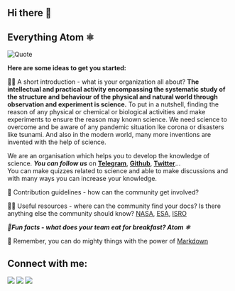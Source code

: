 ## Hi there 👋
 
## Everything Atom ⚛️

![Quote](https://user-images.githubusercontent.com/88297426/178636797-1e4212c5-037e-4e6c-b9da-89fa4e5d6833.jpg)



**Here are some ideas to get you started:**
 
🙋‍♀️ A short introduction - what is your organization all about?
**The intellectual and practical activity encompassing the systematic study of the structure and behaviour of the physical and natural world through observation and experiment is science.** To put in a nutshell, finding the reason of any physical or chemical or biological activities and make experiments to ensure the reason may known science.
We need science to overcome  and be aware of any pandemic situation lke corona or disasters like tsunami. And also in the modern world, many more inventions are invented with the help of science.

We are an organisation which helps you to develop the knowledge of science. **_You can follow us_** on [**Telegram**](https://t.me/Everything_Atom), [**Github**](https://github.com/Everything-Atom), [**Twitter**](https://twitter.com/AtomEverything)...  
You can make quizzes related to science and able to make discussions and with many ways you can increase your knowledge.

🌈 Contribution guidelines - how can the community get involved?

👩‍💻 Useful resources - where can the community find your docs? Is there anything else the community should know?
[NASA](https://www.nasa.gov/https://www.nasa.gov/), [ESA](https://www.esa.int/), [ISRO](https://www.isro.gov.in/)

 ***🍿Fun facts - what does your team eat for breakfast? Atom ⚛️***

🧙 Remember, you can do mighty things with the power of [Markdown](https://docs.github.com/github/writing-on-github/getting-started-with-writing-and-formatting-on-github/basic-writing-and-formatting-syntax)


## Connect with me:
<p align="left">

<a href = "https://twitter.com/AtomEverything"><img src="https://img.icons8.com/cute-clipart/64/000000/twitter.png"/></a>
<a href = "https://github.com/Everything-Atom"><img src="https://img.icons8.com/nolan/64/github.png"/></a>
<a href = "https://t.me/Everything_Atom"><img src="https://img.icons8.com/cute-clipart/64/000000/telegram-app.png"/></a>

<!---->
